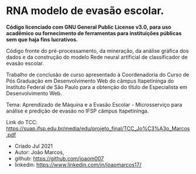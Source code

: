 # RNA modelo de evasão escolar.

**Código licenciado com GNU General Public License v3.0, para uso acadêmico ou fornecimento de ferramentas para instituições públicas sem que haja fins lucrativos.**

Código fronte do pré-processamento, da mineração, da análise gráfica dos dados e da construção do modelo Rede neural artificial de classificador de evasão escolar.

Trabalho de conclusão de curso apresentado à Coordenadoria do Curso de Pós
Graduação em Desenvolvimento Web do câmpus Itapetininga do Instituto Federal 
de São Paulo para a obtenção do título de Especialista em Desenvolvimento Web.

Tema: Aprendizado de Máquina e a Evasão Escolar - Microsserviço para análise 
e predição de evasão no IFSP câmpus Itapetininga.

Link do TCC: https://suap.ifsp.edu.br/media/edu/projeto_final/TCC_Jo%C3%A3o_Marcos.pdf

* Criado Jul 2021
* Autor: João Marcos, 
* github: https://github.com/joaom007
* linkedin: https://www.linkedin.com/in/joaomarcos17/
